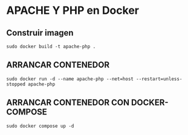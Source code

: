 # APACHE Y PHP en Docker
## Construir imagen
```
sudo docker build -t apache-php .
```
## ARRANCAR CONTENEDOR
```
sudo docker run -d --name apache-php --net=host --restart=unless-stopped apache-php
```
## ARRANCAR CONTENEDOR CON DOCKER-COMPOSE
```
sudo docker compose up -d
```

